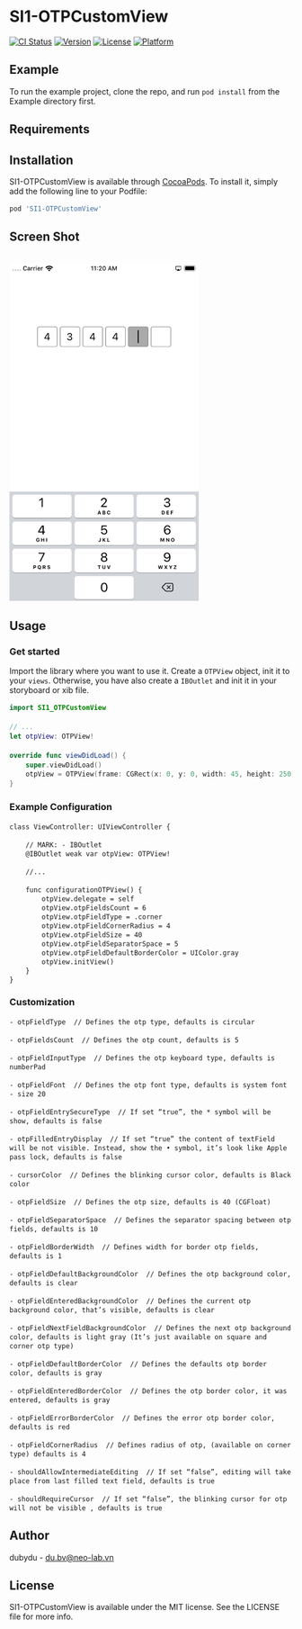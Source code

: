 # SI1-OTPCustomView

[![CI Status](https://img.shields.io/travis/SI-Du/SI1-OTPCustomView.svg?style=flat)](https://travis-ci.org/SI-Du/SI1-OTPCustomView)
[![Version](https://img.shields.io/cocoapods/v/SI1-OTPCustomView.svg?style=flat)](https://cocoapods.org/pods/SI1-OTPCustomView)
[![License](https://img.shields.io/cocoapods/l/SI1-OTPCustomView.svg?style=flat)](https://cocoapods.org/pods/SI1-OTPCustomView)
[![Platform](https://img.shields.io/cocoapods/p/SI1-OTPCustomView.svg?style=flat)](https://cocoapods.org/pods/SI1-OTPCustomView)

## Example

To run the example project, clone the repo, and run `pod install` from the Example directory first.

## Requirements

## Installation

SI1-OTPCustomView is available through [CocoaPods](https://cocoapods.org). To install
it, simply add the following line to your Podfile:

```ruby
pod 'SI1-OTPCustomView'
```

## Screen Shot
<br>
<img height="600" src="https://github.com/SI-Du/SI1-OTPCustomView/blob/master/Simulator%20Screen%20Shot.png" />
<br>

## Usage

### Get started
Import the library where you want to use it. Create a `OTPView` object, init it to your `views`. Otherwise, you have also create a `IBOutlet` and init it in your storyboard or xib file.


```swift
import SI1_OTPCustomView

// ...
let otpView: OTPView!

override func viewDidLoad() {
    super.viewDidLoad()
    otpView = OTPView(frame: CGRect(x: 0, y: 0, width: 45, height: 250))
}
```

### Example Configuration
```
class ViewController: UIViewController {
    
    // MARK: - IBOutlet
    @IBOutlet weak var otpView: OTPView!
    
    //...

    func configurationOTPView() {
        otpView.delegate = self
        otpView.otpFieldsCount = 6
        otpView.otpFieldType = .corner
        otpView.otpFieldCornerRadius = 4
        otpView.otpFieldSize = 40
        otpView.otpFieldSeparatorSpace = 5
        otpView.otpFieldDefaultBorderColor = UIColor.gray
        otpView.initView()
    }
}

```
### Customization
```
- otpFieldType  // Defines the otp type, defaults is circular

- otpFieldsCount  // Defines the otp count, defaults is 5

- otpFieldInputType  // Defines the otp keyboard type, defaults is numberPad

- otpFieldFont  // Defines the otp font type, defaults is system font - size 20

- otpFieldEntrySecureType  // If set “true”, the * symbol will be show, defaults is false

- otpFilledEntryDisplay  // If set “true” the content of textField will be not visible. Instead, show the • symbol, it’s look like Apple pass lock, defaults is false

- cursorColor  // Defines the blinking cursor color, defaults is Black color

- otpFieldSize  // Defines the otp size, defaults is 40 (CGFloat)

- otpFieldSeparatorSpace  // Defines the separator spacing between otp fields, defaults is 10

- otpFieldBorderWidth  // Defines width for border otp fields, defaults is 1

- otpFieldDefaultBackgroundColor  // Defines the otp background color, defaults is clear

- otpFieldEnteredBackgroundColor  // Defines the current otp background color, that’s visible, defaults is clear

- otpFieldNextFieldBackgroundColor  // Defines the next otp background color, defaults is light gray (It’s just available on square and corner otp type)

- otpFieldDefaultBorderColor  // Defines the defaults otp border color, defaults is gray

- otpFieldEnteredBorderColor  // Defines the otp border color, it was entered, defaults is gray

- otpFieldErrorBorderColor  // Defines the error otp border color, defaults is red

- otpFieldCornerRadius  // Defines radius of otp, (available on corner type) defaults is 4

- shouldAllowIntermediateEditing  // If set “false”, editing will take place from last filled text field, defaults is true

- shouldRequireCursor  // If set “false”, the blinking cursor for otp will not be visible , defaults is true

```

## Author

dubydu - du.bv@neo-lab.vn

## License

SI1-OTPCustomView is available under the MIT license. See the LICENSE file for more info.
